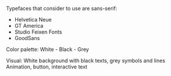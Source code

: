 Typefaces that consider to use are sans-serif:
- Helvetica Neue
- GT America
- Studio Feixen Fonts
- GoodSans 

Color palette:
White - Black - Grey

Visual:
White background with black texts, grey symbols and lines
Animation, button, interactive text


